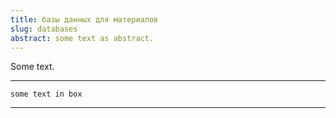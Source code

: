 ```yaml
---
title: базы данных для материалов
slug: databases
abstract: some text as abstract.
---
```


Some text.



---
```
some text in box
```
---
    
